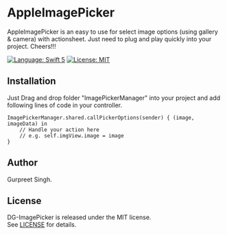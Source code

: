 # AppleImagePicker
AppleImagePicker is an easy to use for select image options (using gallery & camera) with actionsheet. Just need to plug and play quickly into your project. Cheers!!!

[![Language: Swift 5](https://img.shields.io/badge/language-swift%205-f48041.svg?style=flat)](https://developer.apple.com/swift)
[![License: MIT](http://img.shields.io/badge/license-MIT-lightgrey.svg?style=flat)](https://github.com/preet-gsb3/AppleImagePicker/blob/master/LICENSE)

## Installation

Just Drag and drop folder "ImagePickerManager" into your project and add following lines of code in your controller.

```
ImagePickerManager.shared.callPickerOptions(sender) { (image, imageData) in
    // Handle your action here
    // e.g. self.imgView.image = image
}

```
## Author
Gurpreet Singh.

## License
DG-ImagePicker is released under the MIT license.  
See [LICENSE](LICENSE) for details.


